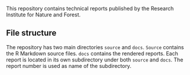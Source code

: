 This repository contains technical reports published by the Research Institute for Nature and Forest.

## File structure

The repository has two main directories `source` and `docs`. `Source` contains the R Markdown source files. `docs` contains the rendered reports. Each report is located in its own subdirectory under both `source` and `docs`. The report number is used as name of the subdirectory.
